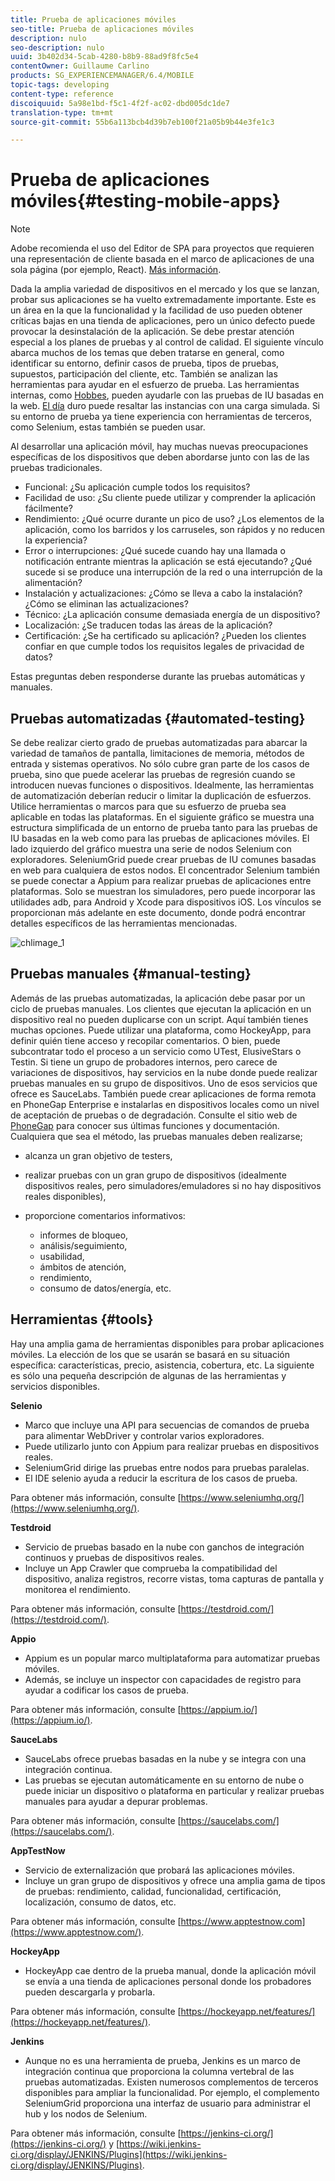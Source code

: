 ```yaml
---
title: Prueba de aplicaciones móviles
seo-title: Prueba de aplicaciones móviles
description: nulo
seo-description: nulo
uuid: 3b402d34-5cab-4280-b8b9-88ad9f8fc5e4
contentOwner: Guillaume Carlino
products: SG_EXPERIENCEMANAGER/6.4/MOBILE
topic-tags: developing
content-type: reference
discoiquuid: 5a98e1bd-f5c1-4f2f-ac02-dbd005dc1de7
translation-type: tm+mt
source-git-commit: 55b6a113bcb4d39b7eb100f21a05b9b44e3fe1c3

---
```



# Prueba de aplicaciones móviles{#testing-mobile-apps}

>[!NOTE]
>
>Adobe recomienda el uso del Editor de SPA para proyectos que requieren una representación de cliente basada en el marco de aplicaciones de una sola página (por ejemplo, React). [Más información](/help/sites-developing/spa-overview.md).

Dada la amplia variedad de dispositivos en el mercado y los que se lanzan, probar sus aplicaciones se ha vuelto extremadamente importante. Este es un área en la que la funcionalidad y la facilidad de uso pueden obtener críticas bajas en una tienda de aplicaciones, pero un único defecto puede provocar la desinstalación de la aplicación. Se debe prestar atención especial a los planes de pruebas y al control de calidad. El siguiente vínculo abarca muchos de los temas que deben tratarse en general, como identificar su entorno, definir casos de prueba, tipos de pruebas, supuestos, participación del cliente, etc. También se analizan las herramientas para ayudar en el esfuerzo de prueba. Las herramientas internas, como [Hobbes](/help/sites-developing/hobbes.md), pueden ayudarle con las pruebas de IU basadas en la web. [El día](/help/sites-developing/tough-day.md) duro puede resaltar las instancias con una carga simulada. Si su entorno de prueba ya tiene experiencia con herramientas de terceros, como Selenium, estas también se pueden usar.

Al desarrollar una aplicación móvil, hay muchas nuevas preocupaciones específicas de los dispositivos que deben abordarse junto con las de las pruebas tradicionales.

* Funcional: ¿Su aplicación cumple todos los requisitos?
* Facilidad de uso: ¿Su cliente puede utilizar y comprender la aplicación fácilmente?
* Rendimiento: ¿Qué ocurre durante un pico de uso? ¿Los elementos de la aplicación, como los barridos y los carruseles, son rápidos y no reducen la experiencia?
* Error o interrupciones: ¿Qué sucede cuando hay una llamada o notificación entrante mientras la aplicación se está ejecutando? ¿Qué sucede si se produce una interrupción de la red o una interrupción de la alimentación?
* Instalación y actualizaciones: ¿Cómo se lleva a cabo la instalación? ¿Cómo se eliminan las actualizaciones?
* Técnico: ¿La aplicación consume demasiada energía de un dispositivo?
* Localización: ¿Se traducen todas las áreas de la aplicación?
* Certificación: ¿Se ha certificado su aplicación? ¿Pueden los clientes confiar en que cumple todos los requisitos legales de privacidad de datos?

Estas preguntas deben responderse durante las pruebas automáticas y manuales.

## Pruebas automatizadas {#automated-testing}

Se debe realizar cierto grado de pruebas automatizadas para abarcar la variedad de tamaños de pantalla, limitaciones de memoria, métodos de entrada y sistemas operativos. No sólo cubre gran parte de los casos de prueba, sino que puede acelerar las pruebas de regresión cuando se introducen nuevas funciones o dispositivos. Idealmente, las herramientas de automatización deberían reducir o limitar la duplicación de esfuerzos. Utilice herramientas o marcos para que su esfuerzo de prueba sea aplicable en todas las plataformas. En el siguiente gráfico se muestra una estructura simplificada de un entorno de prueba tanto para las pruebas de IU basadas en la web como para las pruebas de aplicaciones móviles. El lado izquierdo del gráfico muestra una serie de nodos Selenium con exploradores. SeleniumGrid puede crear pruebas de IU comunes basadas en web para cualquiera de estos nodos. El concentrador Selenium también se puede conectar a Appium para realizar pruebas de aplicaciones entre plataformas. Solo se muestran los simuladores, pero puede incorporar las utilidades adb, para Android y Xcode para dispositivos iOS. Los vínculos se proporcionan más adelante en este documento, donde podrá encontrar detalles específicos de las herramientas mencionadas.

![chlimage_1](assets/chlimage_1.jpeg)

## Pruebas manuales {#manual-testing}

Además de las pruebas automatizadas, la aplicación debe pasar por un ciclo de pruebas manuales. Los clientes que ejecutan la aplicación en un dispositivo real no pueden duplicarse con un script. Aquí también tienes muchas opciones. Puede utilizar una plataforma, como HockeyApp, para definir quién tiene acceso y recopilar comentarios. O bien, puede subcontratar todo el proceso a un servicio como UTest, ElusiveStars o Testin. Si tiene un grupo de probadores internos, pero carece de variaciones de dispositivos, hay servicios en la nube donde puede realizar pruebas manuales en su grupo de dispositivos. Uno de esos servicios que ofrece es SauceLabs. También puede crear aplicaciones de forma remota en PhoneGap Enterprise e instalarlas en dispositivos locales como un nivel de aceptación de pruebas o de degradación. Consulte el sitio web de [PhoneGap](https://phonegap.com/) para conocer sus últimas funciones y documentación. Cualquiera que sea el método, las pruebas manuales deben realizarse;

* alcanza un gran objetivo de testers,
* realizar pruebas con un gran grupo de dispositivos (idealmente dispositivos reales, pero simuladores/emuladores si no hay dispositivos reales disponibles),
* proporcione comentarios informativos:

   * informes de bloqueo,
   * análisis/seguimiento,
   * usabilidad,
   * ámbitos de atención,
   * rendimiento,
   * consumo de datos/energía, etc.

## Herramientas {#tools}

Hay una amplia gama de herramientas disponibles para probar aplicaciones móviles. La elección de los que se usarán se basará en su situación específica: características, precio, asistencia, cobertura, etc. La siguiente es sólo una pequeña descripción de algunas de las herramientas y servicios disponibles.

**Selenio**

* Marco que incluye una API para secuencias de comandos de prueba para alimentar WebDriver y controlar varios exploradores.
* Puede utilizarlo junto con Appium para realizar pruebas en dispositivos reales.
* SeleniumGrid dirige las pruebas entre nodos para pruebas paralelas.
* El IDE selenio ayuda a reducir la escritura de los casos de prueba.

Para obtener más información, consulte [https://www.seleniumhq.org/](https://www.seleniumhq.org/).

**Testdroid**

* Servicio de pruebas basado en la nube con ganchos de integración continuos y pruebas de dispositivos reales.
* Incluye un App Crawler que comprueba la compatibilidad del dispositivo, analiza registros, recorre vistas, toma capturas de pantalla y monitorea el rendimiento.

Para obtener más información, consulte [https://testdroid.com/](https://testdroid.com/).

**Appio**

* Appium es un popular marco multiplataforma para automatizar pruebas móviles.
* Además, se incluye un inspector con capacidades de registro para ayudar a codificar los casos de prueba.

Para obtener más información, consulte [https://appium.io/](https://appium.io/).

**SauceLabs**

* SauceLabs ofrece pruebas basadas en la nube y se integra con una integración continua.
* Las pruebas se ejecutan automáticamente en su entorno de nube o puede iniciar un dispositivo o plataforma en particular y realizar pruebas manuales para ayudar a depurar problemas.

Para obtener más información, consulte [https://saucelabs.com/](https://saucelabs.com/).

**AppTestNow**

* Servicio de externalización que probará las aplicaciones móviles.
* Incluye un gran grupo de dispositivos y ofrece una amplia gama de tipos de pruebas: rendimiento, calidad, funcionalidad, certificación, localización, consumo de datos, etc.

Para obtener más información, consulte [https://www.apptestnow.com](https://www.apptestnow.com/).

**HockeyApp**

* HockeyApp cae dentro de la prueba manual, donde la aplicación móvil se envía a una tienda de aplicaciones personal donde los probadores pueden descargarla y probarla.

Para obtener más información, consulte [https://hockeyapp.net/features/](https://hockeyapp.net/features/).

**Jenkins**

* Aunque no es una herramienta de prueba, Jenkins es un marco de integración continua que proporciona la columna vertebral de las pruebas automatizadas. Existen numerosos complementos de terceros disponibles para ampliar la funcionalidad. Por ejemplo, el complemento SeleniumGrid proporciona una interfaz de usuario para administrar el hub y los nodos de Selenium.

Para obtener más información, consulte [https://jenkins-ci.org/](https://jenkins-ci.org/) y [https://wiki.jenkins-ci.org/display/JENKINS/Plugins](https://wiki.jenkins-ci.org/display/JENKINS/Plugins).
